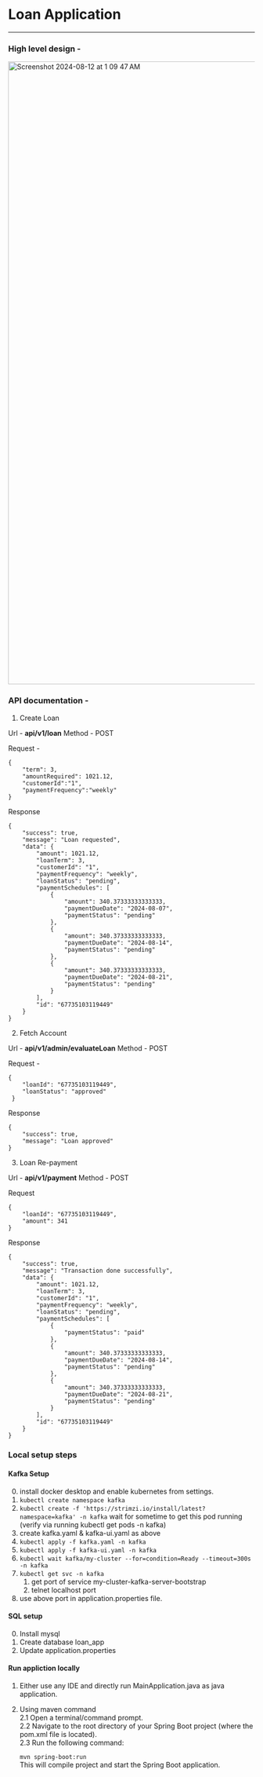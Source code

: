 #  Loan Application

****

### High level design -
<img width="1269" alt="Screenshot 2024-08-12 at 1 09 47 AM" src="https://github.com/user-attachments/assets/52ed069b-fb16-4fe1-9305-026c87b09ceb">


### API documentation -

1. Create Loan

Url - **api/v1/loan**
Method - POST


Request -
<!--DOCS_START-->
    {
        "term": 3,
        "amountRequired": 1021.12,
        "customerId":"1",
        "paymentFrequency":"weekly"
    }
<!--DOCS_END-->

Response
<!--DOCS_START-->
    {
        "success": true,
        "message": "Loan requested",
        "data": {
            "amount": 1021.12,
            "loanTerm": 3,
            "customerId": "1",
            "paymentFrequency": "weekly",
            "loanStatus": "pending",
            "paymentSchedules": [
                {
                    "amount": 340.37333333333333,
                    "paymentDueDate": "2024-08-07",
                    "paymentStatus": "pending"
                },
                {
                    "amount": 340.37333333333333,
                    "paymentDueDate": "2024-08-14",
                    "paymentStatus": "pending"
                },
                {
                    "amount": 340.37333333333333,
                    "paymentDueDate": "2024-08-21",
                    "paymentStatus": "pending"
                }
            ],
            "id": "67735103119449"
        }
    }
<!--DOCS_END-->

2. Fetch Account

Url - **api/v1/admin/evaluateLoan**
Method - POST

Request -
<!--DOCS_START-->
    {
        "loanId": "67735103119449",
        "loanStatus": "approved"
     }
<!--DOCS_END-->

Response
<!--DOCS_START-->
    {
        "success": true,
        "message": "Loan approved"
    }
<!--DOCS_END-->

3. Loan Re-payment


Url - **api/v1/payment**
Method - POST

Request
<!--DOCS_START-->
    {
        "loanId": "67735103119449",
        "amount": 341
    }
<!--DOCS_END-->

Response
<!--DOCS_START-->
    {
        "success": true,
        "message": "Transaction done successfully",
        "data": {
            "amount": 1021.12,
            "loanTerm": 3,
            "customerId": "1",
            "paymentFrequency": "weekly",
            "loanStatus": "pending",
            "paymentSchedules": [
                {
                    "paymentStatus": "paid"
                },
                {
                    "amount": 340.37333333333333,
                    "paymentDueDate": "2024-08-14",
                    "paymentStatus": "pending"
                },
                {
                    "amount": 340.37333333333333,
                    "paymentDueDate": "2024-08-21",
                    "paymentStatus": "pending"
                }
            ],
            "id": "67735103119449"
        }
    }
<!--DOCS_END-->


### Local setup steps

#### Kafka Setup
0. install docker desktop and enable kubernetes from settings.
1. `kubectl create namespace kafka`
2. `kubectl create -f 'https://strimzi.io/install/latest?namespace=kafka' -n kafka`
   wait for sometime to get this pod running (verify via running kubectl get pods -n kafka)
3. create kafka.yaml & kafka-ui.yaml as above
4. `kubectl apply -f kafka.yaml -n kafka`
5. `kubectl apply -f kafka-ui.yaml -n kafka`
6. `kubectl wait kafka/my-cluster --for=condition=Ready --timeout=300s -n kafka`
7. `kubectl get svc -n kafka`
    1. get port of service my-cluster-kafka-server-bootstrap
    2. telnet localhost port
8. use above port in application.properties file. 

#### SQL setup

0. Install mysql
1. Create database loan_app 
2. Update application.properties 

#### Run appliction locally

1. Either use any IDE and directly run MainApplication.java as  java application.
2. Using maven command \
   2.1 Open a terminal/command prompt. \
   2.2 Navigate to the root directory of your Spring Boot project (where the pom.xml file is located). \
   2.3 Run the following command:

    `mvn spring-boot:run` \
This will compile project and start the Spring Boot application.




